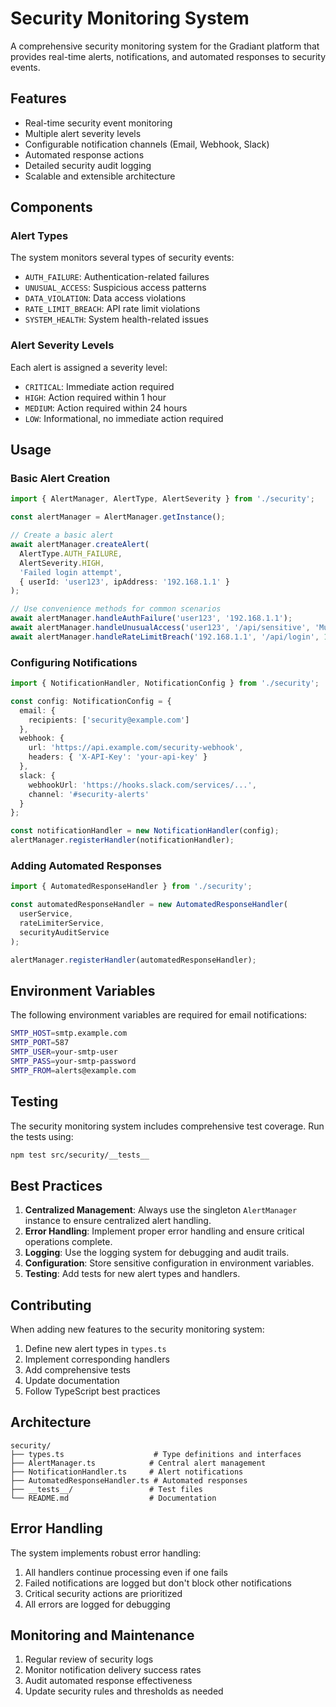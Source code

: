 # Security Monitoring System

A comprehensive security monitoring system for the Gradiant platform that provides real-time alerts, notifications, and automated responses to security events.

## Features

- Real-time security event monitoring
- Multiple alert severity levels
- Configurable notification channels (Email, Webhook, Slack)
- Automated response actions
- Detailed security audit logging
- Scalable and extensible architecture

## Components

### Alert Types

The system monitors several types of security events:

- `AUTH_FAILURE`: Authentication-related failures
- `UNUSUAL_ACCESS`: Suspicious access patterns
- `DATA_VIOLATION`: Data access violations
- `RATE_LIMIT_BREACH`: API rate limit violations
- `SYSTEM_HEALTH`: System health-related issues

### Alert Severity Levels

Each alert is assigned a severity level:

- `CRITICAL`: Immediate action required
- `HIGH`: Action required within 1 hour
- `MEDIUM`: Action required within 24 hours
- `LOW`: Informational, no immediate action required

## Usage

### Basic Alert Creation

```typescript
import { AlertManager, AlertType, AlertSeverity } from './security';

const alertManager = AlertManager.getInstance();

// Create a basic alert
await alertManager.createAlert(
  AlertType.AUTH_FAILURE,
  AlertSeverity.HIGH,
  'Failed login attempt',
  { userId: 'user123', ipAddress: '192.168.1.1' }
);

// Use convenience methods for common scenarios
await alertManager.handleAuthFailure('user123', '192.168.1.1');
await alertManager.handleUnusualAccess('user123', '/api/sensitive', 'Multiple failed attempts');
await alertManager.handleRateLimitBreach('192.168.1.1', '/api/login', 100);
```

### Configuring Notifications

```typescript
import { NotificationHandler, NotificationConfig } from './security';

const config: NotificationConfig = {
  email: {
    recipients: ['security@example.com']
  },
  webhook: {
    url: 'https://api.example.com/security-webhook',
    headers: { 'X-API-Key': 'your-api-key' }
  },
  slack: {
    webhookUrl: 'https://hooks.slack.com/services/...',
    channel: '#security-alerts'
  }
};

const notificationHandler = new NotificationHandler(config);
alertManager.registerHandler(notificationHandler);
```

### Adding Automated Responses

```typescript
import { AutomatedResponseHandler } from './security';

const automatedResponseHandler = new AutomatedResponseHandler(
  userService,
  rateLimiterService,
  securityAuditService
);

alertManager.registerHandler(automatedResponseHandler);
```

## Environment Variables

The following environment variables are required for email notifications:

```bash
SMTP_HOST=smtp.example.com
SMTP_PORT=587
SMTP_USER=your-smtp-user
SMTP_PASS=your-smtp-password
SMTP_FROM=alerts@example.com
```

## Testing

The security monitoring system includes comprehensive test coverage. Run the tests using:

```bash
npm test src/security/__tests__
```

## Best Practices

1. **Centralized Management**: Always use the singleton `AlertManager` instance to ensure centralized alert handling.
2. **Error Handling**: Implement proper error handling and ensure critical operations complete.
3. **Logging**: Use the logging system for debugging and audit trails.
4. **Configuration**: Store sensitive configuration in environment variables.
5. **Testing**: Add tests for new alert types and handlers.

## Contributing

When adding new features to the security monitoring system:

1. Define new alert types in `types.ts`
2. Implement corresponding handlers
3. Add comprehensive tests
4. Update documentation
5. Follow TypeScript best practices

## Architecture

```text
security/
├── types.ts                    # Type definitions and interfaces
├── AlertManager.ts            # Central alert management
├── NotificationHandler.ts     # Alert notifications
├── AutomatedResponseHandler.ts # Automated responses
├── __tests__/                 # Test files
└── README.md                  # Documentation
```

## Error Handling

The system implements robust error handling:

1. All handlers continue processing even if one fails
2. Failed notifications are logged but don't block other notifications
3. Critical security actions are prioritized
4. All errors are logged for debugging

## Monitoring and Maintenance

1. Regular review of security logs
2. Monitor notification delivery success rates
3. Audit automated response effectiveness
4. Update security rules and thresholds as needed
